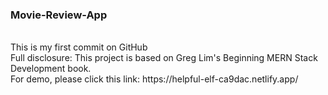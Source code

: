 ### Movie-Review-App 
<br />
This is my first commit on GitHub
<br />
Full disclosure: This project is based on Greg Lim's Beginning MERN Stack Development book.
<br />
For demo, please click this link: https://helpful-elf-ca9dac.netlify.app/
